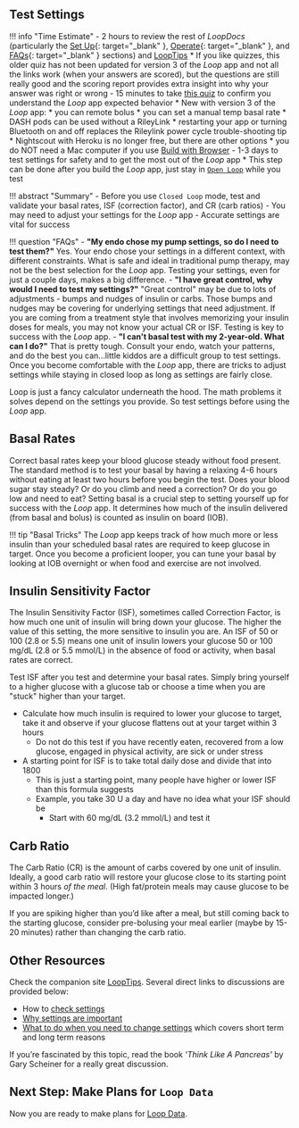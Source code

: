 ## Test Settings

!!! info "Time Estimate"
    - 2 hours to review the rest of *LoopDocs* (particularly the [Set Up](../loop-3/loop-3-overview.md){: target="_blank" }, [Operate](../operation/loop/open-loop.md){: target="_blank" }, and [FAQs](../faqs/overview-faqs.md){: target="_blank" } sections) and [LoopTips](https://loopkit.github.io/looptips/)
    * If you like quizzes, this older quiz has not been updated for version 3 of the *Loop* app and not all the links work (when your answers are scored), but the questions are still really good and the scoring report provides extra insight into why your answer was right or wrong
        - 15 minutes to take [this quiz](https://docs.google.com/forms/d/e/1FAIpQLSfTkL0pWC-x3a5l_I3aJYBSx3xAS7dtkBbQiiLd348H70TTWg/viewform) to confirm you understand the *Loop* app expected behavior
        * New with version 3 of the *Loop* app: 
            * you can remote bolus
            * you can set a manual temp basal rate
            * DASH pods can be used without a RileyLink
                * restarting your app or turning Bluetooth on and off replaces the Rileylink power cycle trouble-shooting tip
            * Nightscout with Heroku is no longer free, but there are other options
            * you do NOT need a Mac computer if you use [Build with Browser](../browser/bb-overview.md)
    - 1-3 days to test settings for safety and to get the most out of the *Loop* app
        * This step can be done after you build the *Loop* app, just stay in [`Open Loop`](../operation/loop/open-loop.md) while you test

!!! abstract "Summary"
    - Before you use <code>Closed Loop</code> mode, test and validate your basal rates, ISF (correction factor), and CR (carb ratios)
	- You may need to adjust your settings for the *Loop* app
	- Accurate settings are vital for success

!!! question "FAQs"
    - **"My endo chose my pump settings, so do I need to test them?"** Yes. Your endo chose your settings in a  different context, with different constraints. What is safe and ideal in traditional pump therapy, may not be the best selection for the *Loop* app. Testing your settings, even for just a couple days, makes a big difference.
    - **"I have great control, why would I need to test my settings?"**  "Great control" may be due to lots of adjustments - bumps and nudges of insulin or carbs. Those bumps and nudges may be covering for underlying settings that need adjustment. If you are coming from a treatment style that involves memorizing your insulin doses for meals, you may not know your actual CR or ISF. Testing is key to success with the *Loop* app.
    - **"I can't basal test with my 2-year-old. What can I do?"** That is pretty tough. Consult your endo, watch your patterns, and do the best you can...little kiddos are a difficult group to test settings. Once you become comfortable with the *Loop* app, there are tricks to adjust settings while staying in closed loop as long as settings are fairly close.

Loop is just a fancy calculator underneath the hood. The math problems it solves depend on the settings you provide. So test settings before using the *Loop* app.

## Basal Rates

Correct basal rates keep your blood glucose steady without food present. The standard method is to test your basal by having a relaxing 4-6 hours without eating at least two hours before you begin the test. Does your blood sugar stay steady? Or do you climb and need a correction? Or do you go low and need to eat? Setting basal is a crucial step to setting yourself up for success with the *Loop* app. It determines how much of the insulin delivered (from basal and bolus) is counted as insulin on board (IOB).

!!! tip "Basal Tricks"
    The *Loop* app keeps track of how much more or less insulin than your scheduled basal rates are required to keep glucose in target. Once you become a proficient looper, you can tune your basal by looking at IOB overnight or when food and exercise are not involved.

## Insulin Sensitivity Factor

The Insulin Sensitivity Factor (ISF), sometimes called Correction Factor, is how much one unit of insulin will bring down your glucose. The higher the value of this setting, the more sensitive to insulin you are. An ISF of 50 or 100 (2.8 or 5.5) means one unit of insulin lowers your glucose 50 or 100 mg/dL (2.8 or 5.5 mmol/L) in the absence of food or activity, when basal rates are correct.

 Test ISF after you test and determine your basal rates. Simply bring yourself to a higher glucose with a glucose tab or choose a time when you are "stuck" higher than your target.
 
 * Calculate how much insulin is required to lower your glucose to target, take it and observe if your glucose flattens out at your target within 3 hours
    * Do not do this test if you have recently eaten, recovered from a low glucose, engaged in physical activity, are sick or under stress
* A starting point for ISF is to take total daily dose and divide that into 1800
    * This is just a starting point, many people have higher or lower ISF than this formula suggests
    * Example, you take 30 U a day and have no idea what your ISF should be
        * Start with 60 mg/dL (3.2 mmol/L) and test it

## Carb Ratio

The Carb Ratio (CR) is the amount of carbs covered by one unit of insulin. Ideally, a good carb ratio will restore your glucose close to its starting point within 3 hours *of the meal*. (High fat/protein meals may cause glucose to be impacted longer.)

If you are spiking higher than you’d like after a meal, but still coming back to the starting glucose, consider pre-bolusing your meal earlier (maybe by 15-20 minutes) rather than changing the carb ratio.

## Other Resources

Check the companion site [LoopTips](https://loopkit.github.io/looptips). Several direct links to discussions are provided below:

* How to [check settings](https://loopkit.github.io/looptips/settings/settings/) 
* [Why settings are important](https://loopkit.github.io/looptips/settings/overview/)
* [What to do when you need to change settings](https://loopkit.github.io/looptips/settings/adjust/) which covers short term and long term reasons

If you’re fascinated by this topic, read the book *'Think Like A Pancreas'* by Gary Scheiner for a really great discussion.

## Next Step: Make Plans for `Loop Data`

Now you are ready to make plans for [Loop Data](loop-data.md).
